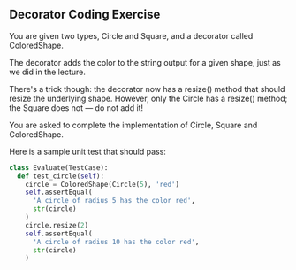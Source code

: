 ## Decorator Coding Exercise
You are given two types, Circle and Square, and a decorator called ColoredShape.

The decorator adds the color to the string output for a given shape, just as we did in the lecture.

There's a trick though: the decorator now has a resize() method that should resize the underlying shape. However, only the Circle has a resize() method; the Square does not — do not add it!

You are asked to complete the implementation of Circle, Square and ColoredShape.

Here is a sample unit test that should pass:

```py
class Evaluate(TestCase):
  def test_circle(self):
    circle = ColoredShape(Circle(5), 'red')
    self.assertEqual(
      'A circle of radius 5 has the color red',
      str(circle)
    )
    circle.resize(2)
    self.assertEqual(
      'A circle of radius 10 has the color red',
      str(circle)
    )
```